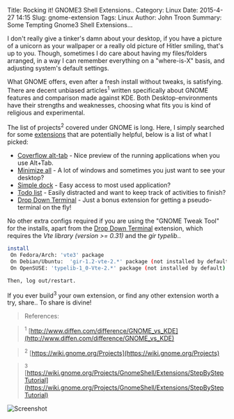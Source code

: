 Title: Rocking it! GNOME3 Shell Extensions..
Category: Linux
Date: 2015-4-27 14:15
Slug: gnome-extension
Tags: Linux
Author: John Troon
Summary: Some Tempting Gnome3 Shell Extensions...

I don't really give a tinker's damn about your desktop, if you have a picture of a unicorn as your wallpaper or a really old picture of Hitler smiling, that's up to you. Though, sometimes I do care about having my files/folders arranged, in a way I can remember everything on a "where-is-X" basis, and adjusting system's default settings.

What GNOME offers, even after a fresh install without tweaks, is satisfying. There are decent unbiased articles<sup>1</sup> written specifically about GNOME features and comparison made against KDE. Both Desktop-environments have their strengths and  weaknesses, choosing what fits you is kind of religious and experimental.

The list of projects<sup>2</sup> covered under GNOME is long. Here, I simply searched for some [extensions](https://extensions.gnome.org/) that are potentially helpful, below is a list of what I picked:

* [Coverflow alt-tab](https://extensions.gnome.org/extension/97/coverflow-alt-tab/) - Nice preview of the running applications when you use Alt+Tab.
* [Minimize all](https://extensions.gnome.org/extension/760/minimize-all/) - A lot of windows and sometimes you just want to see your desktop?
* [Simple dock](https://extensions.gnome.org/extension/815/simple-dock/) - Easy access to most used application?
* [Todo list](https://extensions.gnome.org/extension/162/todo-list/) - Easily distracted and want to keep track of activities to finish?
* [Drop Down Terminal](https://extensions.gnome.org/extension/442/drop-down-terminal/) - Just a bonus extension for getting a pseudo-terminal on the fly!

No other extra configs required if you are using the "GNOME Tweak Tool" for the installs, apart from the [Drop Down Terminal](https://extensions.gnome.org/extension/442/drop-down-terminal/) extension, which requires the *Vte library (version >= 0.31)* and the *gir typelib*.. 
```bash
install
 On Fedora/Arch: 'vte3' package
 On Debian/Ubuntu:  'gir-1.2-vte-2.*' package (not installed by default)
 On OpenSUSE: 'typelib-1_0-Vte-2.*' package (not installed by default)

Then, log out/restart.
```

If you ever build<sup>3</sup> your own extension, or find any other extension worth a try, share.. To share is divine!

> References:

> <sup>1</sup> [http://www.diffen.com/difference/GNOME_vs_KDE](http://www.diffen.com/difference/GNOME_vs_KDE)

> <sup>2</sup> [https://wiki.gnome.org/Projects](https://wiki.gnome.org/Projects)

> <sup>3</sup> [https://wiki.gnome.org/Projects/GnomeShell/Extensions/StepByStepTutorial](https://wiki.gnome.org/Projects/GnomeShell/Extensions/StepByStepTutorial)

![Screenshot](/images/shot.png "Alt+Tab Gnome3 Shell Extension")
